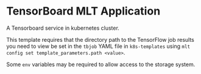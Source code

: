 # TensorBoard MLT Application

A Tensorboard service in kubernetes cluster.

This template requires that the directory path to the TensorFlow job
results you need to view be set in the `tbjob` YAML file in
`k8s-templates` using `mlt config set template_parameters.path <value>`.

Some `env` variables may be required to allow access to the storage system.